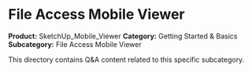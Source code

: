 # File Access Mobile Viewer

**Product:** SketchUp_Mobile_Viewer
**Category:** Getting Started & Basics
**Subcategory:** File Access Mobile Viewer

This directory contains Q&A content related to this specific subcategory.
